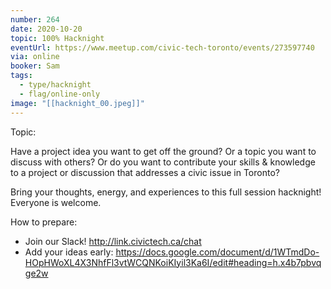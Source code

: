```yaml
---
number: 264
date: 2020-10-20
topic: 100% Hacknight
eventUrl: https://www.meetup.com/civic-tech-toronto/events/273597740
via: online
booker: Sam
tags:
  - type/hacknight
  - flag/online-only
image: "[[hacknight_00.jpeg]]"
---
```


Topic:

Have a project idea you want to get off the ground? Or a topic you want to discuss with others? Or do you want to contribute your skills & knowledge to a project or discussion that addresses a civic issue in Toronto?

Bring your thoughts, energy, and experiences to this full session hacknight! Everyone is welcome.

How to prepare:
- Join our Slack! http://link.civictech.ca/chat
- Add your ideas early: https://docs.google.com/document/d/1WTmdDo-HOpHWoXL4X3NhfFl3vtWCQNKoiKIyil3Ka6I/edit#heading=h.x4b7pbvqge2w
